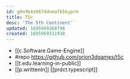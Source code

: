 ```yaml
---
id: g9n9b4z067ddnmaf65kyprm
title: T5c
desc: 'The 5th Continent'
updated: 1695969368798
created: 1695969311938
---
```


- [[c.Software.Game-Engine]]
- #repo https://github.com/orion3dgames/t5c
- [[t.edu.learning-in-public]]
- [[p.writtenIn]] [[prdct.typescript]]